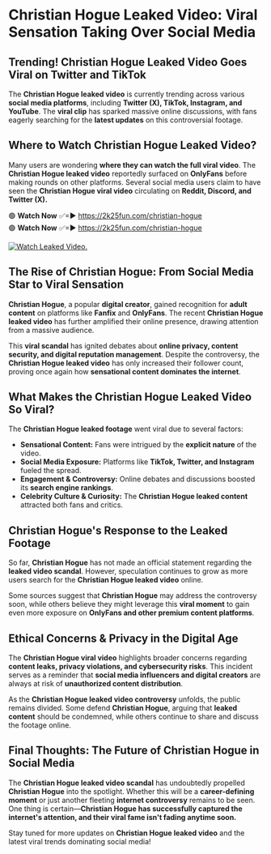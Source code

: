 # Christian Hogue Leaked Video: Viral Sensation Taking Over Social Media

## **Trending! Christian Hogue Leaked Video Goes Viral on Twitter and TikTok**
The **Christian Hogue leaked video** is currently trending across various **social media platforms**, including **Twitter (X), TikTok, Instagram, and YouTube**. The **viral clip** has sparked massive online discussions, with fans eagerly searching for the **latest updates** on this controversial footage.

## **Where to Watch Christian Hogue Leaked Video?**
Many users are wondering **where they can watch the full viral video**. The **Christian Hogue leaked video** reportedly surfaced on **OnlyFans** before making rounds on other platforms. Several social media users claim to have seen the **Christian Hogue viral video** circulating on **Reddit, Discord, and Twitter (X).**

🟢 **Watch Now** ✅=► https://2k25fun.com/christian-hogue  
🟢 **Watch Now** ✅=► https://2k25fun.com/christian-hogue  

[![Watch Leaked Video.](https://miro.medium.com/v2/resize:fit:828/format:webp/1*cilzJN44JGOrTw9NJCrNHA.gif "Watch Leaked Video")](https://2k25fun.com/christian-hogue)

## **The Rise of Christian Hogue: From Social Media Star to Viral Sensation**
**Christian Hogue**, a popular **digital creator**, gained recognition for **adult content** on platforms like **Fanfix** and **OnlyFans**. The recent **Christian Hogue leaked video** has further amplified their online presence, drawing attention from a massive audience.

This **viral scandal** has ignited debates about **online privacy, content security, and digital reputation management**. Despite the controversy, the **Christian Hogue leaked video** has only increased their follower count, proving once again how **sensational content dominates the internet**.

## **What Makes the Christian Hogue Leaked Video So Viral?**
The **Christian Hogue leaked footage** went viral due to several factors:
- **Sensational Content:** Fans were intrigued by the **explicit nature** of the video.
- **Social Media Exposure:** Platforms like **TikTok, Twitter, and Instagram** fueled the spread.
- **Engagement & Controversy:** Online debates and discussions boosted its **search engine rankings**.
- **Celebrity Culture & Curiosity:** The **Christian Hogue leaked content** attracted both fans and critics.

## **Christian Hogue's Response to the Leaked Footage**
So far, **Christian Hogue** has not made an official statement regarding the **leaked video scandal**. However, speculation continues to grow as more users search for the **Christian Hogue leaked video** online.

Some sources suggest that **Christian Hogue** may address the controversy soon, while others believe they might leverage this **viral moment** to gain even more exposure on **OnlyFans and other premium content platforms**.

## **Ethical Concerns & Privacy in the Digital Age**
The **Christian Hogue viral video** highlights broader concerns regarding **content leaks, privacy violations, and cybersecurity risks**. This incident serves as a reminder that **social media influencers and digital creators** are always at risk of **unauthorized content distribution**.

As the **Christian Hogue leaked video controversy** unfolds, the public remains divided. Some defend **Christian Hogue**, arguing that **leaked content** should be condemned, while others continue to share and discuss the footage online.

## **Final Thoughts: The Future of Christian Hogue in Social Media**
The **Christian Hogue leaked video scandal** has undoubtedly propelled **Christian Hogue** into the spotlight. Whether this will be a **career-defining moment** or just another fleeting **internet controversy** remains to be seen. One thing is certain—**Christian Hogue has successfully captured the internet's attention, and their viral fame isn't fading anytime soon.**

Stay tuned for more updates on **Christian Hogue leaked video** and the latest viral trends dominating social media!